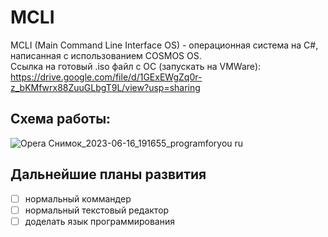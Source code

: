 # MCLI
MCLI (Main Command Line Interface OS) - операционная система на C#, написанная с использованием COSMOS OS.  
Ссылка на готовый .iso файл с ОС (запускать на VMWare): https://drive.google.com/file/d/1GExEWgZq0r-z_bKMfwrx88ZuuGLbgT9L/view?usp=sharing  
## Схема работы:  
![Opera Снимок_2023-06-16_191655_programforyou ru](https://github.com/BigKatlet/MCLI/assets/109589988/b877a7cd-8f8a-45f9-8437-0c3691786840)
## Дальнейшие планы развития
- [ ] нормальный коммандер
- [ ] нормальный текстовый редактор
- [ ] доделать язык программирования
